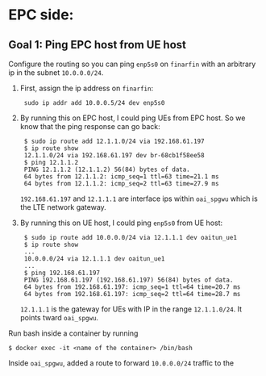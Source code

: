 # EPC side:

## Goal 1: Ping EPC host from UE host

Configure the routing so you can ping `enp5s0` on `finarfin` with an arbitrary ip in the subnet `10.0.0.0/24`.

1. First, assign the ip address on `finarfin`:
	
		sudo ip addr add 10.0.0.5/24 dev enp5s0

2. By running this on EPC host, I could ping UEs from EPC host. So we know that the ping response can go back:

		$ sudo ip route add 12.1.1.0/24 via 192.168.61.197
		$ ip route show
		12.1.1.0/24 via 192.168.61.197 dev br-68cb1f58ee58
		$ ping 12.1.1.2
		PING 12.1.1.2 (12.1.1.2) 56(84) bytes of data.
		64 bytes from 12.1.1.2: icmp_seq=1 ttl=63 time=21.1 ms
		64 bytes from 12.1.1.2: icmp_seq=2 ttl=63 time=27.9 ms

	`192.168.61.197` and `12.1.1.1` are interface ips within `oai_spgwu` which is the LTE network gateway.

3. By running this on UE host, I could ping `enp5s0` from UE host:

		$ sudo ip route add 10.0.0.0/24 via 12.1.1.1 dev oaitun_ue1
		$ ip route show
		...
		10.0.0.0/24 via 12.1.1.1 dev oaitun_ue1
		...
		$ ping 192.168.61.197
		PING 192.168.61.197 (192.168.61.197) 56(84) bytes of data.
		64 bytes from 192.168.61.197: icmp_seq=1 ttl=64 time=20.7 ms
		64 bytes from 192.168.61.197: icmp_seq=2 ttl=64 time=28.7 ms


	`12.1.1.1` is the gateway for UEs with IP in the range `12.1.1.0/24`. It points tward `oai_spgwu`.


Run bash inside a container by running

	$ docker exec -it <name of the container> /bin/bash

Inside `oai_spgwu`, added a route to forward `10.0.0.0/24` traffic to the 
